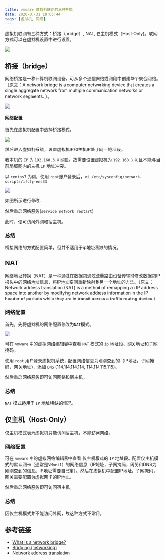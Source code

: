```yaml
---
title: vmware 虚拟机联网的三种方式
date: 2020-07-31 18:05:44
tags: [虚拟机, 网络]
---
```


虚拟机联网有三种方式：桥接（bridge）, NAT, 仅主机模式（Host-Only)。联网方式可以在虚拟机设置中进行设置。

![](https://raw.githubusercontent.com/KJohn2q/John-s-figure-bed/master/image/20200731170113.png)

## 桥接（bridge）

网络桥接是一种计算机联网设备，可从多个通信网络或网段中创建单个聚合网络。（原文：A network bridge is a computer networking device that creates a single aggregate network from multiple communication networks or network segments. ）。

![](https://raw.githubusercontent.com/KJohn2q/John-s-figure-bed/master/image/20200731170555.png)

#### 网络配置

首先在虚拟机配置中选择桥接模式。

![](https://raw.githubusercontent.com/KJohn2q/John-s-figure-bed/master/image/20200731170914.png)

然后进入虚拟机系统，设置虚拟机IP和主机IP处于同一地址段。

我本机的 `IP` 为 `192.168.3.X` 网段。故需要设置虚拟机为 `192.168.3.X`,且不能与当前局域网内的主机 `IP` 地址冲突。

以 `centos7` 为例，使用 `root`账户登录后，`vi /etc/sysconfig/network-scripts/ifcfg-ens33`

![](https://raw.githubusercontent.com/KJohn2q/John-s-figure-bed/master/image/20200731173257.png)

如图所示进行修改.

然后重启网络服务(`service network restart`)

此时，便可访问外网和宿主机。

### 总结

桥接网络的方式配置简单，但并不适用于ip地址稀缺的情况。

## NAT

网络地址转换（NAT）是一种通过在数据包通过流量路由设备传输时修改数据包IP报头中的网络地址信息，将IP地址空间重新映射到另一个地址的方法。（原文：Network address translation (NAT) is a method of remapping an IP address space into another by modifying network address information in the IP header of packets while they are in transit across a traffic routing device.）

### 网络配置

首先，先将虚拟机的网络配置修改为`NAT`模式。

![](https://raw.githubusercontent.com/KJohn2q/John-s-figure-bed/master/image/20200731174109.png)

可在 `vmware` 中的虚拟网络编辑器中查看 `NAT` 模式的 `ip` 地址段、网关地址和子网掩码。

使用 `root` 用户登录虚拟机系统，配置网络信息为刚刚查到的（IP地址，子网掩码，网关地址），添加 `DNS` (114.114.114.114, 114.114.115.115)。

然后重启网络服务即可访问网络和宿主机。

### 总结

`NAT` 模式适用于 `IP` 地址稀缺的情况。

## 仅主机（Host-Only）

仅主机模式表示虚拟机只能访问宿主机，不能访问网络。

### 网络配置

可在 `vmware` 中的虚拟网络编辑器中查看 仅主机模式的 `IP` 地址段。配置仅主机模式的默认网卡（通常是`VMnet1`）的网络信息（IP地址，子网掩码，网关和DNS为刚刚查到的信息。IP地址需要自己定）。然后在虚拟机中配置IP地址，子网掩码，网关需要配置为虚拟网卡的IP地址。

然后重启网络服务即可访问宿主机。

### 总结

因仅主机模式并不能访问外网，故这种方式不常用。

## 参考链接

* [What is a network bridge?](https://geek-university.com/ccna/what-is-a-network-bridge/)
* [Bridging (networking)](https://en.wikipedia.org/wiki/Bridging_(networking))
* [Network address translation](https://en.wikipedia.org/wiki/Network_address_translation)